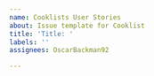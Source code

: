 ```yaml
---
name: Cooklists User Stories
about: Issue template for Cooklist
title: 'Title: '
labels: ''
assignees: OscarBackman92

---
```




